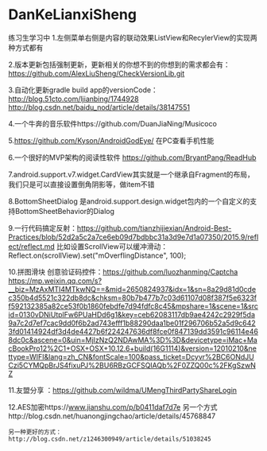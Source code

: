 # DanKeLianxiSheng
练习生学习中
1.左侧菜单右侧是内容的联动效果ListView和RecylerView的实现两种方式都有

2.版本更新包括强制更新，更新相关的你想不到的你想到的需求都会有：https://github.com/AlexLiuSheng/CheckVersionLib.git

3.自动化更新gradle build app的versionCode：http://blog.51cto.com/ljianbing/1744928  http://blog.csdn.net/baidu_nod/article/details/38147551

4.一个牛奔的音乐软件https://github.com/DuanJiaNing/Musicoco

5.https://github.com/Kyson/AndroidGodEye/ 在PC查看手机性能

6.一个很好的MVP架构的阅读性软件 https://github.com/BryantPang/ReadHub

7.android.support.v7.widget.CardView其实就是一个继承自Fragment的布局，我们只是可以直接设置倒角阴影等，做item不错

8.BottomSheetDialog 是android.support.design.widget包内的一个自定义的支持BottomSheetBehavior的Dialog

9.一行代码搞定反射：https://github.com/tianzhijiexian/Android-Best-Practices/blob/52d2a5c2a7ce6eb09d7bdbbc31a3d9e7d1a07350/2015.9/reflect/reflect.md
     比如设置ScrollView可以缓冲滑动： Reflect.on(scrollView).set("mOverflingDistance", 100);
     
10.拼图滑块 创意验证码控件：https://github.com/luozhanming/Captcha   https://mp.weixin.qq.com/s?__biz=MzAxMTI4MTkwNQ==&mid=2650824937&idx=1&sn=8a29d81d0cdec350b4d5521c322db8dc&chksm=80b7b477b7c03d61107d08f387f5e6323ff592132385a82ce53f0b1860febdfe7d94fdfc8c45&mpshare=1&scene=1&srcid=0130vDNiUtplFw6PUaHDd6g1&key=ceb62083117db9ae4242c2929f5da9a7c2d7ef7cac9dd0f6b2ad743efff1b88290daa1be01f296706b52a5d9c6423fd01414924df3d4de4427b6f224247636df8fce0f847139dd3591c96114e468dc0c&ascene=0&uin=MjIzNzQ2NDAwMA%3D%3D&devicetype=iMac+MacBookPro12%2C1+OSX+OSX+10.12.6+build(16G1114)&version=12010210&nettype=WIFI&lang=zh_CN&fontScale=100&pass_ticket=Dcyvr%2BC6ONdJUCzi5CYMQpBrJS4fixuPJ%2BU6RBzGCFSQIAQb%2F0ZZQ00c%2FKgSzwNZ

11.友盟分享 ：https://github.com/wildma/UMengThirdPartyShareLogin

12.AES加密https://www.jianshu.com/p/b0411daf7d7e 另一个方式http://blog.csdn.net/huanongjingchao/article/details/45768847

    另一种更好的方式：http://blog.csdn.net/z1246300949/article/details/51038245